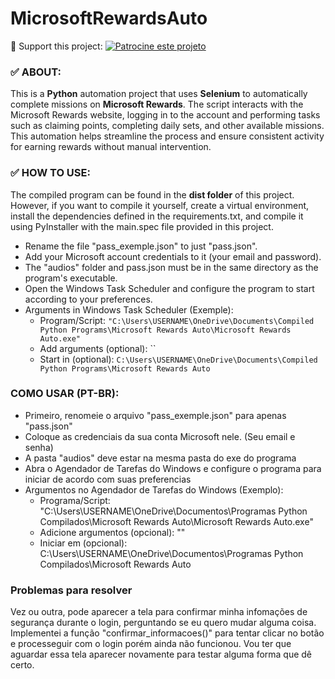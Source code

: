 ﻿# MicrosoftRewardsAuto

:rocket: Support this project: [![Patrocine este projeto](https://img.shields.io/badge/-Sponsor-fafbfc?logo=GitHub%20Sponsors)](https://github.com/sponsors/brkas96)

### :white_check_mark: ABOUT:

This is a **Python** automation project that uses **Selenium** to automatically complete missions on **Microsoft Rewards**. 
The script interacts with the Microsoft Rewards website, logging in to the account and performing tasks such as 
claiming points, completing daily sets, and other available missions. This automation helps streamline the process 
and ensure consistent activity for earning rewards without manual intervention.

### :white_check_mark: HOW TO USE:

The compiled program can be found in the **dist folder** of this project. However, if you want to compile it yourself, 
create a virtual environment, install the dependencies defined in the requirements.txt, and compile it using 
PyInstaller with the main.spec file provided in this project.

- Rename the file "pass_exemple.json" to just "pass.json".
- Add your Microsoft account credentials to it (your email and password).
- The "audios" folder and pass.json must be in the same directory as the program's executable.
- Open the Windows Task Scheduler and configure the program to start according to your preferences.
- Arguments in Windows Task Scheduler (Exemple):
    - Program/Script: `"C:\Users\USERNAME\OneDrive\Documents\Compiled Python Programs\Microsoft Rewards Auto\Microsoft Rewards Auto.exe"`
    - Add arguments (optional): ``
    - Start in (optional): `C:\Users\USERNAME\OneDrive\Documents\Compiled Python Programs\Microsoft Rewards Auto`


### COMO USAR (PT-BR):

- Primeiro, renomeie o arquivo "pass_exemple.json" para apenas "pass.json"
- Coloque as credenciais da sua conta Microsoft nele. (Seu email e senha)
- A pasta "audios" deve estar na mesma pasta do exe do programa
- Abra o Agendador de Tarefas do Windows e configure o programa para iniciar de acordo com suas preferencias
- Argumentos no Agendador de Tarefas do Windows (Exemplo):
    - Programa/Script: "C:\Users\USERNAME\OneDrive\Documentos\Programas Python Compilados\Microsoft Rewards Auto\Microsoft Rewards Auto.exe"
    - Adicione argumentos (opcional): ""
    - Iniciar em (opcional): C:\Users\USERNAME\OneDrive\Documentos\Programas Python Compilados\Microsoft Rewards Auto

### Problemas para resolver
Vez ou outra, pode aparecer a tela para confirmar minha infomações de segurança durante o login, perguntando se eu quero
mudar alguma coisa. Implementei a função "confirmar_informacoes()" para tentar clicar no botão e processeguir com o login
porém ainda não funcionou. Vou ter que aguardar essa tela aparecer novamente para testar alguma forma que dê certo.
